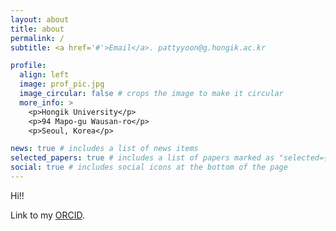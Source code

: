 ```yaml
---
layout: about
title: about
permalink: /
subtitle: <a href='#'>Email</a>. pattyyoon@g.hongik.ac.kr

profile:
  align: left
  image: prof_pic.jpg
  image_circular: false # crops the image to make it circular
  more_info: >
    <p>Hongik University</p>
    <p>94 Mapo-gu Wausan-ro</p>
    <p>Seoul, Korea</p>

news: true # includes a list of news items
selected_papers: true # includes a list of papers marked as "selected={true}"
social: true # includes social icons at the bottom of the page
---
```


Hi!! 

Link to my [ORCID](https://orcid.org/0009-0002-9774-2440/).

<!-- Put your address / P.O. box / other info right below your picture. You can also disable any of these elements by editing `profile` property of the YAML header of your `_pages/about.md`. Edit `_bibliography/papers.bib` and Jekyll will render your [publications page](/al-folio/publications/) automatically.

Link to your social media connections, too. This theme is set up to use [Font Awesome icons](https://fontawesome.com/) and [Academicons](https://jpswalsh.github.io/academicons/), like the ones below. Add your Facebook, Twitter, LinkedIn, Google Scholar, or just disable all of them. -->
